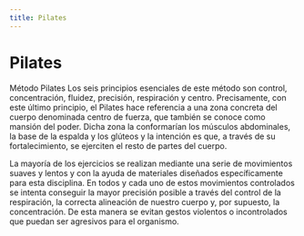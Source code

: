 ```yaml
---
title: Pilates
---
```

# Pilates

Método Pilates
Los seis principios esenciales de este método son control, concentración, fluidez, precisión, respiración y centro. Precisamente, con este último principio, el Pilates hace referencia a una zona concreta del cuerpo denominada centro de fuerza, que también se conoce como mansión del poder. Dicha zona la conformarían los músculos abdominales, la base de la espalda y los glúteos y la intención es que, a través de su fortalecimiento, se ejerciten el resto de partes del cuerpo.

La mayoría de los ejercicios se realizan mediante una serie de movimientos suaves y lentos y con la ayuda de materiales diseñados específicamente para esta disciplina. En todos y cada uno de estos movimientos controlados se intenta conseguir la mayor precisión posible a través del control de la respiración, la correcta alineación de nuestro cuerpo y, por supuesto, la concentración. De esta manera se evitan gestos violentos o incontrolados que puedan ser agresivos para el organismo.